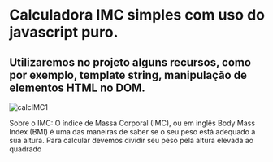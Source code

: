 # Calculadora IMC simples com uso do javascript puro.

## Utilizaremos  no projeto alguns recursos, como por exemplo, template string, manipulação de elementos HTML no DOM.

![calcIMC1](https://user-images.githubusercontent.com/101996367/180312541-9e602ab0-a8ac-4e71-a7d0-63fc3ce73d09.png)

Sobre o IMC:
O índice de Massa Corporal (IMC), ou em inglês Body Mass Index (BMI) é uma das maneiras de saber se o seu peso está adequado à sua altura. Para calcular devemos dividir seu peso pela altura elevada ao quadrado
